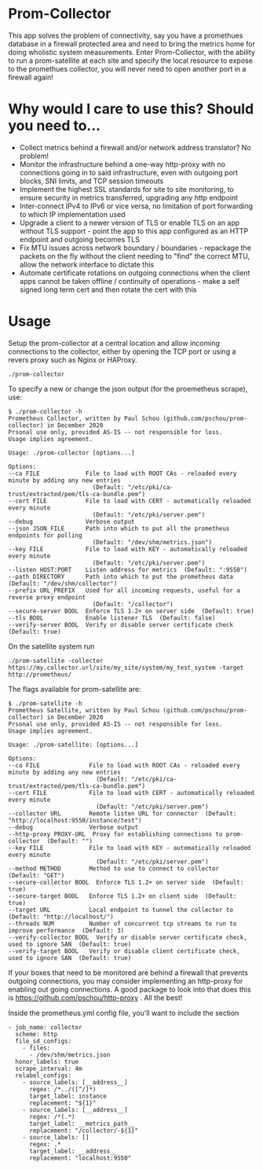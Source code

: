 # Prom-Collector
This app solves the problem of connectivity, say you have a promethues database in a firewall protected area and need to bring the metrics home for doing wholistic system measurements.  Enter Prom-Collector, with the ability to run a prom-satellite at each site and specify the local resource to expose to the promethues collector, you will never need to open another port in a firewall again!

# Why would I care to use this?  Should you need to...
* Collect metrics behind a firewall and/or network address translator?  No problem!
* Monitor the infrastructure behind a one-way http-proxy with no connections going in to said infrastructure, even with outgoing port blocks, SNI limits, and TCP session timeouts
* Implement the highest SSL standards for site to site monitoring, to ensure security in metrics transferred, upgrading any http endpoint
* Inter-connect IPv4 to IPv6 or vice versa, no limitation of port forwarding to which IP implementation used
* Upgrade a client to a newer version of TLS or enable TLS on an app without TLS support - point the app to this app configured as an HTTP endpoint and outgoing becomes TLS
* Fix MTU issues across network boundary / boundaries - repackage the packets on the fly without the client needing to "find" the correct MTU, allow the network interface to dictate this
* Automate certificate rotations on outgoing connections when the client apps cannot be taken offline / continuity of operations - make a self signed long term cert and then rotate the cert with this

# Usage
Setup the prom-collector at a central location and allow incoming connections to the collector, either by opening the TCP port or using a revers proxy such as Nginx or HAProxy.
```
./prom-collector
```

To specify a new or change the json output (for the proemetheus scrape), use:
```
$ ./prom-collector -h
Prometheus Collector, written by Paul Schou (github.com/pschou/prom-collector) in December 2020
Prsonal use only, provided AS-IS -- not responsible for loss.
Usage implies agreement.

Usage: ./prom-collector [options...]

Options:
--ca FILE             File to load with ROOT CAs - reloaded every minute by adding any new entries
                        (Default: "/etc/pki/ca-trust/extracted/pem/tls-ca-bundle.pem")
--cert FILE           File to load with CERT - automatically reloaded every minute
                        (Default: "/etc/pki/server.pem")
--debug               Verbose output
--json JSON_FILE      Path into which to put all the prometheus endpoints for polling
                        (Default: "/dev/shm/metrics.json")
--key FILE            File to load with KEY - automatically reloaded every minute
                        (Default: "/etc/pki/server.pem")
--listen HOST:PORT    Listen address for metrics  (Default: ":9550")
--path DIRECTORY      Path into which to put the prometheus data  (Default: "/dev/shm/collector")
--prefix URL_PREFIX   Used for all incoming requests, useful for a reverse proxy endpoint
                        (Default: "/collector")
--secure-server BOOL  Enforce TLS 1.2+ on server side  (Default: true)
--tls BOOL            Enable listener TLS  (Default: false)
--verify-server BOOL  Verify or disable server certificate check  (Default: true)
```

On the satellite system run
```
./prom-satellite -collector https://my.collector.url/site/my_site/system/my_test_system -target http://prometheus/
```

The flags available for prom-satellite are:
```
$ ./prom-satellite -h
Prometheus Satellite, written by Paul Schou (github.com/pschou/prom-collector) in December 2020
Prsonal use only, provided AS-IS -- not responsible for loss.
Usage implies agreement.

Usage: ./prom-satellite: [options...]

Options:
--ca FILE              File to load with ROOT CAs - reloaded every minute by adding any new entries
                         (Default: "/etc/pki/ca-trust/extracted/pem/tls-ca-bundle.pem")
--cert FILE            File to load with CERT - automatically reloaded every minute
                         (Default: "/etc/pki/server.pem")
--collector URL        Remote listen URL for connector  (Default: "http://localhost:9550/instance/test")
--debug                Verbose output
--http-proxy PROXY-URL  Proxy for establishing connections to prom-collector  (Default: "")
--key FILE             File to load with KEY - automatically reloaded every minute
                         (Default: "/etc/pki/server.pem")
--method METHOD        Method to use to connect to collector  (Default: "GET")
--secure-collector BOOL  Enforce TLS 1.2+ on server side  (Default: true)
--secure-target BOOL   Enforce TLS 1.2+ on client side  (Default: true)
--target URL           Local endpoint to tunnel the collector to  (Default: "http://localhost/")
--threads NUM          Number of concurrent tcp streams to run to improve performance  (Default: 3)
--verify-collector BOOL  Verify or disable server certificate check, used to ignore SAN  (Default: true)
--verify-target BOOL   Verify or disable client certificate check, used to ignore SAN  (Default: true)
```

If your boxes that need to be monitored are behind a firewall that prevents outgoing connections, you may consider implementing an http-proxy for enabling out going connections.  A good package to look into that does this is https://github.com/pschou/http-proxy .  All the best!


Inside the prometheus.yml config file, you'll want to include the section
```
- job_name: collector
  scheme: http
  file_sd_configs:
    - files:
      - /dev/shm/metrics.json
  honor_labels: true
  scrape_interval: 4m
  relabel_configs:
    - source_labels: [__address__]
      regex: /*../([^/]*)
      target_label: instance
      replacement: "${1}"
    - source_labels: [__address__]
      regex: /*(.*)
      target_label: __metrics_path__
      replacement: "/collector/-${1}"
    - source_labels: []
      regex: .*
      target_label: __address__
      replacement: "localhost:9550"
```
      
